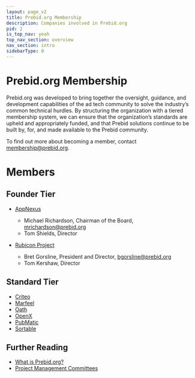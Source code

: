 ```yaml
---
layout: page_v2
title: Prebid.org Membership
description: Companies involved in Prebid.org
pid: 2
is_top_nav: yeah
top_nav_section: overview
nav_section: intro
sidebarType: 0
---
```




# Prebid.org Membership

Prebid.org was developed to bring together the oversight, guidance, and development capabilities of the ad tech community to solve the industry’s common technical hurdles. By structuring the organization with a tiered membership system, we can ensure that the organization’s standards are upheld and appropriately funded, and that Prebid solutions continue to be built by, for, and made available to the Prebid community.

To find out more about becoming a member, contact membership@prebid.org.

# Members

## Founder Tier

* [AppNexus](https://www.appnexus.com/en/publishers/header-bidding)
    * Michael Richardson, Chairman of the Board, mrichardson@prebid.org
    * Tom Shields, Director

* [Rubicon Project](http://rubiconproject.com/headerbidding)
    * Bret Gorsline, President and Director, bgorsline@prebid.org
    * Tom Kershaw, Director

## Standard Tier

* [Criteo](https://www.criteo.com/for-publishers/products/criteo-direct-bidder/)<br/>
* [Marfeel](https://www.marfeel.com/)<br/>
* [Oath](https://www.oath.com/advertising/platforms/)<br/>
* [OpenX](https://openx.com/)<br/>
* [PubMatic](https://pubmatic.com/products/header-bidding/)<br/>
* [Sortable](https://sortable.com/)<br/>


## Further Reading

* [What is Prebid.org?]({{site.baseurl}}/overview/what-is-prebid-org.html)
* [Project Management Committees]({{site.baseurl}}/overview/prebid-management-committees.html)


